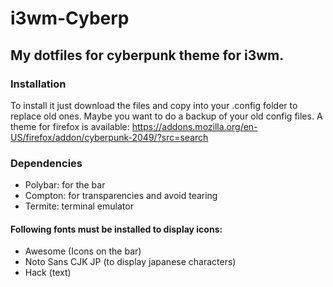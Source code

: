 # i3wm-Cyberp
My dotfiles for cyberpunk theme for i3wm.
---
### Installation
To install it just download the files and copy into your .config folder to replace old ones. Maybe you want to do a backup of your old config files. A theme for firefox is available: https://addons.mozilla.org/en-US/firefox/addon/cyberpunk-2049/?src=search
### Dependencies
* Polybar: for the bar
* Compton: for transparencies and avoid tearing
* Termite: terminal emulator
#### Following fonts must be installed to display icons:
* Awesome (Icons on the bar)
* Noto Sans CJK JP (to display japanese characters)
* Hack (text)

